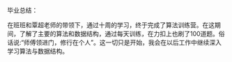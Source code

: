 毕业总结：

在班班和覃超老师的带领下，通过十周的学习，终于完成了算法训练营。在这期间，了解了主要的算法和数据结构，通过每天训练，在力扣上也刷了100道题。俗话说:“师傅领进门，修行在个人”。这一切只是开始，我会在以后工作中继续深入学习算法与数据结构。
